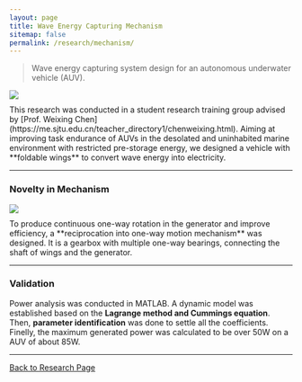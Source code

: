 ```yaml
---
layout: page
title: Wave Energy Capturing Mechanism
sitemap: false
permalink: /research/mechanism/
---
```

>Wave energy capturing system design for an autonomous underwater vehicle (AUV).

<img src="assets/img/foldable.jpg" style="zoom:100%; display:block; margin:10px auto;" />
This research was conducted in a student research training group advised by
[Prof. Weixing Chen](https://me.sjtu.edu.cn/teacher_directory1/chenweixing.html).
Aiming at improving task endurance of AUVs
in the desolated and uninhabited marine environment with restricted pre-storage
energy, we designed a vehicle with **foldable wings** to convert wave energy into
electricity.

---
### Novelty in Mechanism
<img src="assets/img/oneway.jpg" style="zoom:100%; display:block; margin:10px auto;" />
To produce continuous one-way rotation in the generator and improve efficiency,
a **reciprocation into one-way motion mechanism** was designed. It is a gearbox
with multiple one-way bearings, connecting the shaft of wings and the generator.

---
### Validation
Power analysis was conducted in MATLAB. A dynamic model was established based on
the **Lagrange method and Cummings equation**. Then, **parameter identification**
was done to settle all the coefficients. Finelly, the maximum generated power was
calculated to be over 50W on a AUV of about 85W.

---
[Back to Research Page](/research/)

